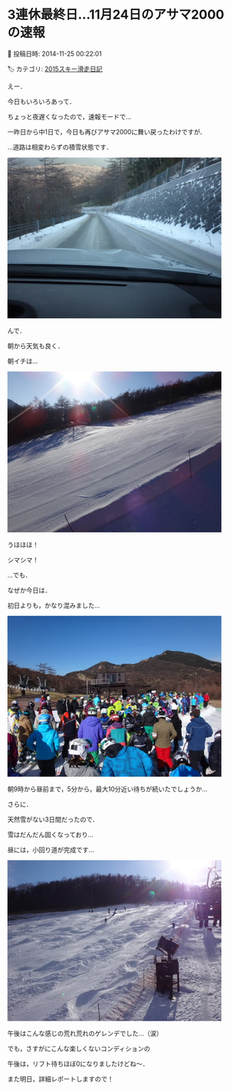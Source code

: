 # 3連休最終日…11月24日のアサマ2000の速報

📅 投稿日時: 2014-11-25 00:22:01

🏷️ カテゴリ: [2015スキー滑走日記](c09ea645cfc085f86dfcd80f49599dd89.md)

えー．


今日もいろいろあって．


ちょっと夜遅くなったので，速報モードで…





一昨日から中1日で，今日も再びアサマ2000に舞い戻ったわけですが．





…道路は相変わらずの積雪状態です．




![7f609f63432b289cc0c4c5a5c66396a4.jpg](images/7f609f63432b289cc0c4c5a5c66396a4.jpg)







んで．


朝から天気も良く．


朝イチは…




![f2bf48c7b5d9af85001cccb39377254e.jpg](images/f2bf48c7b5d9af85001cccb39377254e.jpg)




うほほほ！


シマシマ！





…でも．


なぜか今日は．


初日よりも，かなり混みました…




![c118ed200905e6e26573ee7031d60771.jpg](images/c118ed200905e6e26573ee7031d60771.jpg)




朝9時から昼前まで，5分から，最大10分近い待ちが続いたでしょうか…





さらに．


天然雪がない3日間だったので．


雪はだんだん固くなっており…


昼には，小回り道が完成です…




![d4142f774f2203a67b6b046177cbfb48.jpg](images/d4142f774f2203a67b6b046177cbfb48.jpg)




午後はこんな感じの荒れ荒れのゲレンデでした…（涙）





でも，さすがにこんな楽しくないコンディションの


午後は，リフト待ちほぼ0になりましたけどね～．





また明日，詳細レポートしますので！
